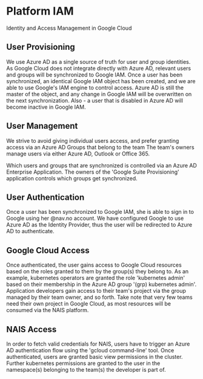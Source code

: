# Platform IAM

Identity and Access Management in Google Cloud

## User Provisioning

We use Azure AD as a single source of truth for user and group identities. As Google Cloud does not integrate directly with Azure AD, relevant users and groups will be synchronized to Google IAM. Once a user has been synchronized, an identical Google IAM object has been created, and we are able to use Google's IAM engine to control access. Azure AD is still the master of the object, and any change in Google IAM will be overwritten on the next synchronization. Also - a user that is disabled in Azure AD will become inactive in Google IAM.

## User Management

We strive to avoid giving individual users access, and prefer granting access via an Azure AD Groups that belong to the team The team's owners manage users via either Azure AD, Outlook or Office 365.

Which users and groups that are synchronized is controlled via an Azure AD Enterprise Application. The owners of the 'Google Suite Provisioning' application controls which groups get synchronized.

## User Authentication

Once a user has been synchronized to Google IAM, she is able to sign in to Google using her @nav.no account. We have configured Google to use Azure AD as the Identity Provider, thus the user will be redirected to Azure AD to authenticate.

## Google Cloud Access

Once authenticated, the user gains access to Google Cloud resources based on the roles granted to them by the group\(s\) they belong to. As an example, kubernetes operators are granted the role 'kubernetes admin' based on their membership in the Azure AD group '\(grp\) kubernetes admin'. Application developers gain access to their team's project via the group managed by their team owner, and so forth. Take note that very few teams need their own project in Google Cloud, as most resources will be consumed via the NAIS platform.

## NAIS Access

In order to fetch valid credentials for NAIS, users have to trigger an Azure AD authentication flow using the 'gcloud command-line' tool. Once authenticated, users are granted basic view permissions in the cluster. Further kubernetes permissions are granted to the user in the namespace\(s\) belonging to the team\(s\) the developer is part of.

